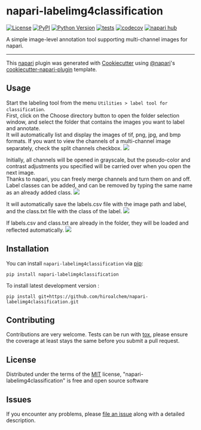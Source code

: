 # napari-labelimg4classification

[![License](https://img.shields.io/pypi/l/napari-labelimg4classification.svg?color=green)](https://github.com/hiroalchem/napari-labelimg4classification/raw/main/LICENSE)
[![PyPI](https://img.shields.io/pypi/v/napari-labelimg4classification.svg?color=green)](https://pypi.org/project/napari-labelimg4classification)
[![Python Version](https://img.shields.io/pypi/pyversions/napari-labelimg4classification.svg?color=green)](https://python.org)
[![tests](https://github.com/hiroalchem/napari-labelimg4classification/workflows/tests/badge.svg)](https://github.com/hiroalchem/napari-labelimg4classification/actions)
[![codecov](https://codecov.io/gh/hiroalchem/napari-labelimg4classification/branch/main/graph/badge.svg)](https://codecov.io/gh/hiroalchem/napari-labelimg4classification)
[![napari hub](https://img.shields.io/endpoint?url=https://api.napari-hub.org/shields/napari-labelimg4classification)](https://napari-hub.org/plugins/napari-labelimg4classification)

A simple image-level annotation tool supporting multi-channel images for napari.

----------------------------------

This [napari] plugin was generated with [Cookiecutter] using [@napari]'s [cookiecutter-napari-plugin] template.

## Usage
Start the labeling tool from the menu `Utilities > label tool for classification`.   
First, click on the Choose directory button to open the folder selection window, and select the folder that contains the
 images you want to label and annotate.   
It will automatically list and display the images of tif, png, jpg, and bmp formats.
If you want to view the channels of a multi-channel image separately, check the split channels checkbox.
![](https://github.com/hiroalchem/napari-labelimg4classification/blob/main/docs/open.gif)

Initially, all channels will be opened in grayscale, but the pseudo-color and contrast adjustments you specified will be
 carried over when you open the next image.   
Thanks to napari, you can freely merge channels and turn them on and off.   
Label classes can be added, and can be removed by typing the same name as an already added class.
![](https://github.com/hiroalchem/napari-labelimg4classification/blob/main/docs/color_and_label.gif)


It will automatically save the labels.csv file with the image path and label, and the class.txt file with the class of the label.
![](https://github.com/hiroalchem/napari-labelimg4classification/blob/main/docs/class_and_labels.png)

If labels.csv and class.txt are already in the folder, they will be loaded and reflected automatically.
![](https://github.com/hiroalchem/napari-labelimg4classification/blob/main/docs/reopen.gif)

## Installation

You can install `napari-labelimg4classification` via [pip]:

    pip install napari-labelimg4classification



To install latest development version :

    pip install git+https://github.com/hiroalchem/napari-labelimg4classification.git


## Contributing

Contributions are very welcome. Tests can be run with [tox], please ensure
the coverage at least stays the same before you submit a pull request.

## License

Distributed under the terms of the [MIT] license,
"napari-labelimg4classification" is free and open source software

## Issues

If you encounter any problems, please [file an issue] along with a detailed description.

[napari]: https://github.com/napari/napari
[Cookiecutter]: https://github.com/audreyr/cookiecutter
[@napari]: https://github.com/napari
[MIT]: http://opensource.org/licenses/MIT
[BSD-3]: http://opensource.org/licenses/BSD-3-Clause
[GNU GPL v3.0]: http://www.gnu.org/licenses/gpl-3.0.txt
[GNU LGPL v3.0]: http://www.gnu.org/licenses/lgpl-3.0.txt
[Apache Software License 2.0]: http://www.apache.org/licenses/LICENSE-2.0
[Mozilla Public License 2.0]: https://www.mozilla.org/media/MPL/2.0/index.txt
[cookiecutter-napari-plugin]: https://github.com/napari/cookiecutter-napari-plugin

[file an issue]: https://github.com/hiroalchem/napari-labelimg4classification/issues

[napari]: https://github.com/napari/napari
[tox]: https://tox.readthedocs.io/en/latest/
[pip]: https://pypi.org/project/pip/
[PyPI]: https://pypi.org/
